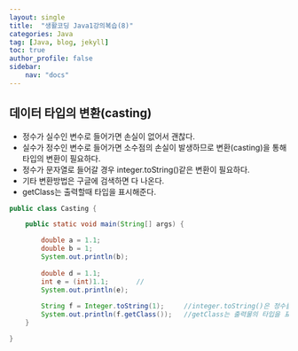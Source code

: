 ```yaml
---
layout: single
title:  "생활코딩 Java1강의복습(8)"
categories: Java
tag: [Java, blog, jekyll]
toc: true
author_profile: false
sidebar:
    nav: "docs"
---
```

## 데이터 타입의 변환(casting)

- 정수가 실수인 변수로 들어가면 손실이 없어서 괜찮다.
- 실수가 정수인 변수로 들어가면 소수점의 손실이 발생하므로 변환(casting)을 통해 타입의 변환이 필요하다.
- 정수가 문자열로 들어갈 경우 integer.toString()같은 변환이 필요하다.
- 기타 변환방법은 구글에 검색하면 다 나온다.
- getClass는 출력할때 타입을 표시해준다.

```java
public class Casting {

	public static void main(String[] args) {

		double a = 1.1;
		double b = 1;
		System.out.println(b);
		
		double d = 1.1;
		int e = (int)1.1;		//
		System.out.println(e);
		
		String f = Integer.toString(1);		//integer.toString()은 정수를 문자열로 변
		System.out.println(f.getClass());	//getClass는 출력물의 타입을 표시 
	}

}
```